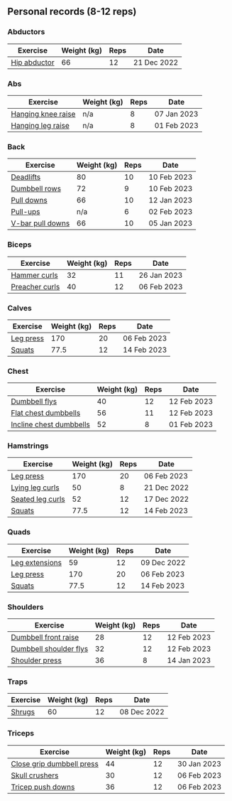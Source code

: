 ## Personal records (8-12 reps)

### Abductors

| Exercise | Weight (kg) | Reps | Date |
| -------- | ----------- | ---- | ---- |
| [Hip abductor](reports/exercises/hip-abductor.md) | 66 | 12 | 21 Dec 2022 |

### Abs

| Exercise | Weight (kg) | Reps | Date |
| -------- | ----------- | ---- | ---- |
| [Hanging knee raise](reports/exercises/hanging-knee-raise.md) | n/a | 8 | 07 Jan 2023 |
| [Hanging leg raise](reports/exercises/hanging-leg-raise.md) | n/a | 8 | 01 Feb 2023 |

### Back

| Exercise | Weight (kg) | Reps | Date |
| -------- | ----------- | ---- | ---- |
| [Deadlifts](reports/exercises/deadlifts.md) | 80 | 10 | 10 Feb 2023 |
| [Dumbbell rows](reports/exercises/dumbbell-rows.md) | 72 | 9 | 10 Feb 2023 |
| [Pull downs](reports/exercises/pull-downs.md) | 66 | 10 | 12 Jan 2023 |
| [Pull-ups](reports/exercises/pull-ups.md) | n/a | 6 | 02 Feb 2023 |
| [V-bar pull downs](reports/exercises/v-bar-pull-downs.md) | 66 | 10 | 05 Jan 2023 |

### Biceps

| Exercise | Weight (kg) | Reps | Date |
| -------- | ----------- | ---- | ---- |
| [Hammer curls](reports/exercises/hammer-curls.md) | 32 | 11 | 26 Jan 2023 |
| [Preacher curls](reports/exercises/preacher-curls.md) | 40 | 12 | 06 Feb 2023 |

### Calves

| Exercise | Weight (kg) | Reps | Date |
| -------- | ----------- | ---- | ---- |
| [Leg press](reports/exercises/leg-press.md) | 170 | 20 | 06 Feb 2023 |
| [Squats](reports/exercises/squats.md) | 77.5 | 12 | 14 Feb 2023 |

### Chest

| Exercise | Weight (kg) | Reps | Date |
| -------- | ----------- | ---- | ---- |
| [Dumbbell flys](reports/exercises/dumbbell-flys.md) | 40 | 12 | 12 Feb 2023 |
| [Flat chest dumbbells](reports/exercises/flat-chest-dumbbells.md) | 56 | 11 | 12 Feb 2023 |
| [Incline chest dumbbells](reports/exercises/incline-chest-dumbbells.md) | 52 | 8 | 01 Feb 2023 |

### Hamstrings

| Exercise | Weight (kg) | Reps | Date |
| -------- | ----------- | ---- | ---- |
| [Leg press](reports/exercises/leg-press.md) | 170 | 20 | 06 Feb 2023 |
| [Lying leg curls](reports/exercises/lying-leg-curls.md) | 50 | 8 | 21 Dec 2022 |
| [Seated leg curls](reports/exercises/seated-leg-curls.md) | 52 | 12 | 17 Dec 2022 |
| [Squats](reports/exercises/squats.md) | 77.5 | 12 | 14 Feb 2023 |

### Quads

| Exercise | Weight (kg) | Reps | Date |
| -------- | ----------- | ---- | ---- |
| [Leg extensions](reports/exercises/leg-extensions.md) | 59 | 12 | 09 Dec 2022 |
| [Leg press](reports/exercises/leg-press.md) | 170 | 20 | 06 Feb 2023 |
| [Squats](reports/exercises/squats.md) | 77.5 | 12 | 14 Feb 2023 |

### Shoulders

| Exercise | Weight (kg) | Reps | Date |
| -------- | ----------- | ---- | ---- |
| [Dumbbell front raise](reports/exercises/dumbbell-front-raise.md) | 28 | 12 | 12 Feb 2023 |
| [Dumbbell shoulder flys](reports/exercises/dumbbell-shoulder-flys.md) | 32 | 12 | 12 Feb 2023 |
| [Shoulder press](reports/exercises/shoulder-press.md) | 36 | 8 | 14 Jan 2023 |

### Traps

| Exercise | Weight (kg) | Reps | Date |
| -------- | ----------- | ---- | ---- |
| [Shrugs](reports/exercises/shrugs.md) | 60 | 12 | 08 Dec 2022 |

### Triceps

| Exercise | Weight (kg) | Reps | Date |
| -------- | ----------- | ---- | ---- |
| [Close grip dumbbell press](reports/exercises/close-grip-dumbbell-press.md) | 44 | 12 | 30 Jan 2023 |
| [Skull crushers](reports/exercises/skull-crushers.md) | 30 | 12 | 06 Feb 2023 |
| [Tricep push downs](reports/exercises/tricep-push-downs.md) | 36 | 12 | 06 Feb 2023 |